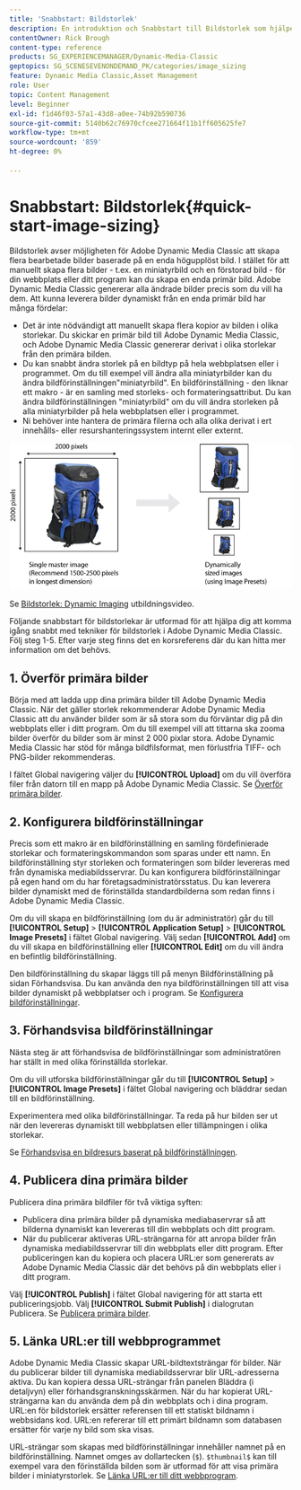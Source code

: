 ```yaml
---
title: 'Snabbstart: Bildstorlek'
description: En introduktion och Snabbstart till Bildstorlek som hjälper dig att komma igång snabbt med tekniker för bildstorlek i Adobe Dynamic Media Classic.
contentOwner: Rick Brough
content-type: reference
products: SG_EXPERIENCEMANAGER/Dynamic-Media-Classic
geptopics: SG_SCENESEVENONDEMAND_PK/categories/image_sizing
feature: Dynamic Media Classic,Asset Management
role: User
topic: Content Management
level: Beginner
exl-id: f1d46f03-57a1-43d8-a0ee-74b92b590736
source-git-commit: 5140b62c76970cfcee271664f11b1ff605625fe7
workflow-type: tm+mt
source-wordcount: '859'
ht-degree: 0%

---
```


# Snabbstart: Bildstorlek{#quick-start-image-sizing}

Bildstorlek avser möjligheten för Adobe Dynamic Media Classic att skapa flera bearbetade bilder baserade på en enda högupplöst bild. I stället för att manuellt skapa flera bilder - t.ex. en miniatyrbild och en förstorad bild - för din webbplats eller ditt program kan du skapa en enda primär bild. Adobe Dynamic Media Classic genererar alla ändrade bilder precis som du vill ha dem. Att kunna leverera bilder dynamiskt från en enda primär bild har många fördelar:

* Det är inte nödvändigt att manuellt skapa flera kopior av bilden i olika storlekar. Du skickar en primär bild till Adobe Dynamic Media Classic, och Adobe Dynamic Media Classic genererar derivat i olika storlekar från den primära bilden.
* Du kan snabbt ändra storlek på en bildtyp på hela webbplatsen eller i programmet. Om du till exempel vill ändra alla miniatyrbilder kan du ändra bildförinställningen&quot;miniatyrbild&quot;. En bildförinställning - den liknar ett makro - är en samling med storleks- och formateringsattribut. Du kan ändra bildförinställningen &quot;miniatyrbild&quot; om du vill ändra storleken på alla miniatyrbilder på hela webbplatsen eller i programmet.
* Ni behöver inte hantera de primära filerna och alla olika derivat i ert innehålls- eller resurshanteringssystem internt eller externt.

![Du kan skapa flera härledda bilder i en annan storlek än samma högupplösta primära fil.](/help/using/assets/is_derivative_sizes_popup.png)

Se [Bildstorlek: Dynamic Imaging](https://s7d5.scene7.com/s7viewers/html5/VideoViewer.html?videoserverurl=https://s7d5.scene7.com/is/content/&emailurl=https://s7d5.scene7.com/s7/emailFriend&serverUrl=https://s7d5.scene7.com/is/image/&config=Scene7SharedAssets/Universal_HTML5_Video&contenturl=https://s7d5.scene7.com/skins/&asset=S7tutorials/557_Image%20Sizing_converted%20renamed_Dynamic%20Imaging-AVS) utbildningsvideo.

Följande snabbstart för bildstorlekar är utformad för att hjälpa dig att komma igång snabbt med tekniker för bildstorlek i Adobe Dynamic Media Classic. Följ steg 1-5. Efter varje steg finns det en korsreferens där du kan hitta mer information om det behövs.

## &#x200B;1. Överför primära bilder

Börja med att ladda upp dina primära bilder till Adobe Dynamic Media Classic. När det gäller storlek rekommenderar Adobe Dynamic Media Classic att du använder bilder som är så stora som du förväntar dig på din webbplats eller i ditt program. Om du till exempel vill att tittarna ska zooma bilder överför du bilder som är minst 2 000 pixlar stora. Adobe Dynamic Media Classic har stöd för många bildfilsformat, men förlustfria TIFF- och PNG-bilder rekommenderas.

I fältet Global navigering väljer du **[!UICONTROL Upload]** om du vill överföra filer från datorn till en mapp på Adobe Dynamic Media Classic. Se [Överför primära bilder](uploading-master-images.md#uploading_master_images).

## &#x200B;2. Konfigurera bildförinställningar

Precis som ett makro är en bildförinställning en samling fördefinierade storlekar och formateringskommandon som sparas under ett namn. En bildförinställning styr storleken och formateringen som bilder levereras med från dynamiska mediabildsservrar. Du kan konfigurera bildförinställningar på egen hand om du har företagsadministratörsstatus. Du kan leverera bilder dynamiskt med de förinställda standardbilderna som redan finns i Adobe Dynamic Media Classic.

Om du vill skapa en bildförinställning (om du är administratör) går du till **[!UICONTROL Setup]** > **[!UICONTROL Application Setup]** > **[!UICONTROL Image Presets]** i fältet Global navigering. Välj sedan **[!UICONTROL Add]** om du vill skapa en bildförinställning eller **[!UICONTROL Edit]** om du vill ändra en befintlig bildförinställning.

Den bildförinställning du skapar läggs till på menyn Bildförinställning på sidan Förhandsvisa. Du kan använda den nya bildförinställningen till att visa bilder dynamiskt på webbplatser och i program. Se [Konfigurera bildförinställningar](setting-image-presets.md#setting_up_image_presets).

## &#x200B;3. Förhandsvisa bildförinställningar

Nästa steg är att förhandsvisa de bildförinställningar som administratören har ställt in med olika förinställda storlekar.

Om du vill utforska bildförinställningar går du till **[!UICONTROL Setup]** > **[!UICONTROL Image Presets]** i fältet Global navigering och bläddrar sedan till en bildförinställning.

Experimentera med olika bildförinställningar. Ta reda på hur bilden ser ut när den levereras dynamiskt till webbplatsen eller tillämpningen i olika storlekar.

Se [Förhandsvisa en bildresurs baserat på bildförinställningen](previewing-asset.md#previewing_an_image_asset_based_on_its_image_preset).

## &#x200B;4. Publicera dina primära bilder

Publicera dina primära bildfiler för två viktiga syften:

* Publicera dina primära bilder på dynamiska mediabaservrar så att bilderna dynamiskt kan levereras till din webbplats och ditt program.
* När du publicerar aktiveras URL-strängarna för att anropa bilder från dynamiska mediabildsservrar till din webbplats eller ditt program. Efter publiceringen kan du kopiera och placera URL:er som genererats av Adobe Dynamic Media Classic där det behövs på din webbplats eller i ditt program.

Välj **[!UICONTROL Publish]** i fältet Global navigering för att starta ett publiceringsjobb. Välj **[!UICONTROL Submit Publish]** i dialogrutan Publicera. Se [Publicera primära bilder](publishing-master-images.md#publishing_master_images).

## &#x200B;5. Länka URL:er till webbprogrammet

Adobe Dynamic Media Classic skapar URL-bildtextsträngar för bilder. När du publicerar bilder till dynamiska mediabildsservrar blir URL-adresserna aktiva. Du kan kopiera dessa URL-strängar från panelen Bläddra (i detaljvyn) eller förhandsgranskningsskärmen. När du har kopierat URL-strängarna kan du använda dem på din webbplats och i dina program. URL:en för bildstorlek ersätter referensen till ett statiskt bildnamn i webbsidans kod. URL:en refererar till ett primärt bildnamn som databasen ersätter för varje ny bild som ska visas.

URL-strängar som skapas med bildförinställningar innehåller namnet på en bildförinställning. Namnet omges av dollartecken (`$`). `$thumbnail$` kan till exempel vara den förinställda bilden som är utformad för att visa primära bilder i miniatyrstorlek. Se [Länka URL:er till ditt webbprogram](linking-urls-web-application.md#linking_urls_to_your_web_application).

